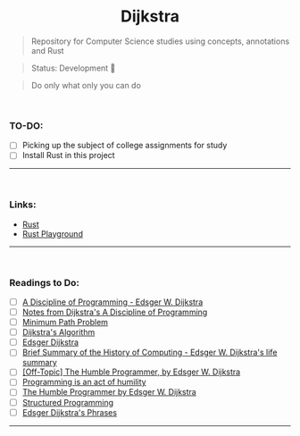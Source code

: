 <h1 align="center"> Dijkstra </h1>

> Repository for Computer Science studies using concepts, annotations and Rust

> Status: Development 🚧

> Do only what only you can do

&nbsp;

### TO-DO:
- [ ] Picking up the subject of college assignments for study
- [ ] Install Rust in this project

***

&nbsp;

### Links:
- [Rust](https://www.rust-lang.org/pt-BR)
- [Rust Playground](https://play.rust-lang.org/)

***

&nbsp;

### Readings to Do:
- [ ] [A Discipline of Programming - Edsger W. Dijkstra](https://seriouscomputerist.atariverse.com/media/pdf/book/Discipline%20of%20Programming.pdf)
- [ ] [Notes from Dijkstra's A Discipline of Programming](https://joshuatauberer.medium.com/notes-from-dijkstras-a-discipline-of-programming-bfbc9749f2c)
- [ ] [Minimum Path Problem](https://pt.wikipedia.org/wiki/Problema_do_caminho_m%C3%ADnimo)
- [ ] [Dijkstra's Algorithm](https://www.ime.usp.br/~pf/algoritmos_para_grafos/aulas/dijkstra.html)
- [ ] [Edsger Dijkstra](https://pt.wikipedia.org/wiki/Edsger_Dijkstra)
- [ ] [Brief Summary of the History of Computing - Edsger W. Dijkstra's life summary](https://www.deepl.com/pt-BR/translator#pt/en/Breve%20Resumo%20da%20Hist%C3%B3ria%20da%20Computa%C3%A7%C3%A3o%20-%20Resumo%20sobre%20a%20vida%20de%20Edsger%20W.%20Dijkstra)
- [ ] [[Off-Topic] The Humble Programmer, by Edsger W. Dijkstra](https://www.akitaonrails.com/2010/04/12/off-topic-o-programador-humilde-por-edsger-w-dijkstra)
- [ ] [Programming is an act of humility](https://marvinferreira.medium.com/programar-%C3%A9-um-ato-de-humildade-ae2df018d6b8)
- [ ] [The Humble Programmer by Edsger W. Dijkstra](https://www.cs.utexas.edu/~EWD/transcriptions/EWD03xx/EWD340.html)
- [ ] [Structured Programming](https://pt.wikipedia.org/wiki/Programa%C3%A7%C3%A3o_estruturada)
- [ ] [Edsger Dijkstra's Phrases](https://citacoes.in/autores/edsger-dijkstra/)

***
